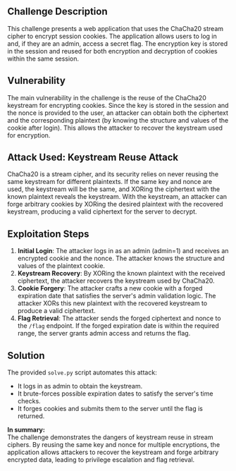 ## Challenge Description

This challenge presents a web application that uses the ChaCha20 stream cipher to encrypt session cookies. The application allows users to log in and, if they are an admin, access a secret flag. The encryption key is stored in the session and reused for both encryption and decryption of cookies within the same session.

## Vulnerability

The main vulnerability in the challenge is the reuse of the ChaCha20 keystream for encrypting cookies. Since the key is stored in the session and the nonce is provided to the user, an attacker can obtain both the ciphertext and the corresponding plaintext (by knowing the structure and values of the cookie after login). This allows the attacker to recover the keystream used for encryption.

## Attack Used: Keystream Reuse Attack

ChaCha20 is a stream cipher, and its security relies on never reusing the same keystream for different plaintexts. If the same key and nonce are used, the keystream will be the same, and XORing the ciphertext with the known plaintext reveals the keystream. With the keystream, an attacker can forge arbitrary cookies by XORing the desired plaintext with the recovered keystream, producing a valid ciphertext for the server to decrypt.

## Exploitation Steps

1. **Initial Login**: The attacker logs in as an admin (admin=1) and receives an encrypted cookie and the nonce. The attacker knows the structure and values of the plaintext cookie.
2. **Keystream Recovery**: By XORing the known plaintext with the received ciphertext, the attacker recovers the keystream used by ChaCha20.
3. **Cookie Forgery**: The attacker crafts a new cookie with a forged expiration date that satisfies the server's admin validation logic. The attacker XORs this new plaintext with the recovered keystream to produce a valid ciphertext.
4. **Flag Retrieval**: The attacker sends the forged ciphertext and nonce to the `/flag` endpoint. If the forged expiration date is within the required range, the server grants admin access and returns the flag.

## Solution

The provided `solve.py` script automates this attack:
- It logs in as admin to obtain the keystream.
- It brute-forces possible expiration dates to satisfy the server's time checks.
- It forges cookies and submits them to the server until the flag is returned.

**In summary:**  
The challenge demonstrates the dangers of keystream reuse in stream ciphers. By reusing the same key and nonce for multiple encryptions, the application allows attackers to recover the keystream and forge arbitrary encrypted data, leading to privilege escalation and flag retrieval.
